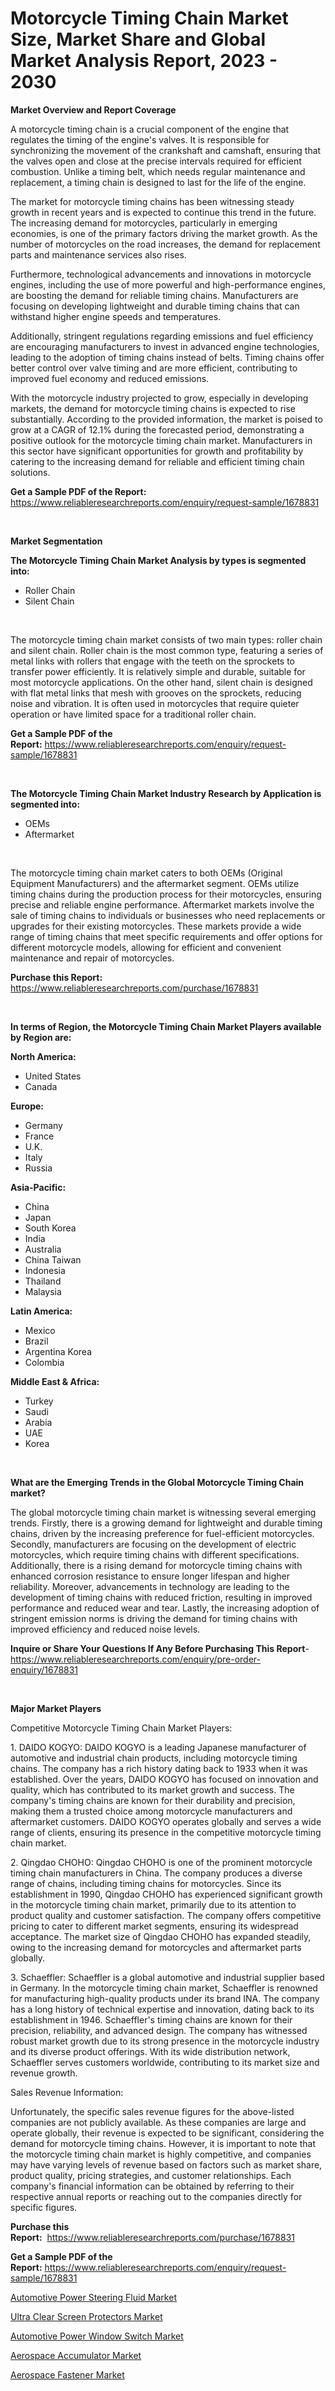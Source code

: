 <p><h1>Motorcycle Timing Chain Market Size, Market Share and Global Market Analysis Report, 2023 - 2030</h1></p><p><strong>Market Overview and Report Coverage</strong></p>
<p><p>A motorcycle timing chain is a crucial component of the engine that regulates the timing of the engine's valves. It is responsible for synchronizing the movement of the crankshaft and camshaft, ensuring that the valves open and close at the precise intervals required for efficient combustion. Unlike a timing belt, which needs regular maintenance and replacement, a timing chain is designed to last for the life of the engine.</p><p>The market for motorcycle timing chains has been witnessing steady growth in recent years and is expected to continue this trend in the future. The increasing demand for motorcycles, particularly in emerging economies, is one of the primary factors driving the market growth. As the number of motorcycles on the road increases, the demand for replacement parts and maintenance services also rises.</p><p>Furthermore, technological advancements and innovations in motorcycle engines, including the use of more powerful and high-performance engines, are boosting the demand for reliable timing chains. Manufacturers are focusing on developing lightweight and durable timing chains that can withstand higher engine speeds and temperatures.</p><p>Additionally, stringent regulations regarding emissions and fuel efficiency are encouraging manufacturers to invest in advanced engine technologies, leading to the adoption of timing chains instead of belts. Timing chains offer better control over valve timing and are more efficient, contributing to improved fuel economy and reduced emissions.</p><p>With the motorcycle industry projected to grow, especially in developing markets, the demand for motorcycle timing chains is expected to rise substantially. According to the provided information, the market is poised to grow at a CAGR of 12.1% during the forecasted period, demonstrating a positive outlook for the motorcycle timing chain market. Manufacturers in this sector have significant opportunities for growth and profitability by catering to the increasing demand for reliable and efficient timing chain solutions.</p></p>
<p><strong>Get a Sample PDF of the Report:</strong> <a href="https://www.reliableresearchreports.com/enquiry/request-sample/1678831">https://www.reliableresearchreports.com/enquiry/request-sample/1678831</a></p>
<p>&nbsp;</p>
<p><strong>Market Segmentation</strong></p>
<p><strong>The Motorcycle Timing Chain Market Analysis by types is segmented into:</strong></p>
<p><ul><li>Roller Chain</li><li>Silent Chain</li></ul></p>
<p>&nbsp;</p>
<p><p>The motorcycle timing chain market consists of two main types: roller chain and silent chain. Roller chain is the most common type, featuring a series of metal links with rollers that engage with the teeth on the sprockets to transfer power efficiently. It is relatively simple and durable, suitable for most motorcycle applications. On the other hand, silent chain is designed with flat metal links that mesh with grooves on the sprockets, reducing noise and vibration. It is often used in motorcycles that require quieter operation or have limited space for a traditional roller chain.</p></p>
<p><strong>Get a Sample PDF of the Report:</strong>&nbsp;<a href="https://www.reliableresearchreports.com/enquiry/request-sample/1678831">https://www.reliableresearchreports.com/enquiry/request-sample/1678831</a></p>
<p>&nbsp;</p>
<p><strong>The Motorcycle Timing Chain Market Industry Research by Application is segmented into:</strong></p>
<p><ul><li>OEMs</li><li>Aftermarket</li></ul></p>
<p>&nbsp;</p>
<p><p>The motorcycle timing chain market caters to both OEMs (Original Equipment Manufacturers) and the aftermarket segment. OEMs utilize timing chains during the production process for their motorcycles, ensuring precise and reliable engine performance. Aftermarket markets involve the sale of timing chains to individuals or businesses who need replacements or upgrades for their existing motorcycles. These markets provide a wide range of timing chains that meet specific requirements and offer options for different motorcycle models, allowing for efficient and convenient maintenance and repair of motorcycles.</p></p>
<p><strong>Purchase this Report:</strong>&nbsp; <a href="https://www.reliableresearchreports.com/purchase/1678831">https://www.reliableresearchreports.com/purchase/1678831</a></p>
<p>&nbsp;</p>
<p><strong>In terms of Region, the Motorcycle Timing Chain Market Players available by Region are:</strong></p>
<p>
    <p> <strong> North America: </strong>
        <ul>
            <li>United States</li>
            <li>Canada</li>
        </ul>
        </p> 
    <p> <strong> Europe: </strong>
        <ul>
            <li>Germany</li>
            <li>France</li>
            <li>U.K.</li>
            <li>Italy</li>
            <li>Russia</li>
        </ul>
        </p> 
    <p> <strong> Asia-Pacific: </strong>
        <ul>
            <li>China</li>
            <li>Japan</li>
            <li>South Korea</li>
            <li>India</li>
            <li>Australia</li>
            <li>China Taiwan</li>
            <li>Indonesia</li>
            <li>Thailand</li>
            <li>Malaysia</li>
        </ul>
        </p> 
    <p> <strong> Latin America: </strong>
        <ul>
            <li>Mexico</li>
            <li>Brazil</li>
            <li>Argentina Korea</li>
            <li>Colombia</li>
        </ul>
        </p> 
    <p> <strong> Middle East & Africa: </strong>
        <ul>
            <li>Turkey</li>
            <li>Saudi</li>
            <li>Arabia</li>
            <li>UAE</li>
            <li>Korea</li>
        </ul>
    </p>
    </p>
<p>&nbsp;</p>
<p><strong>What are the Emerging Trends in the Global Motorcycle Timing Chain market?</strong></p>
<p><p>The global motorcycle timing chain market is witnessing several emerging trends. Firstly, there is a growing demand for lightweight and durable timing chains, driven by the increasing preference for fuel-efficient motorcycles. Secondly, manufacturers are focusing on the development of electric motorcycles, which require timing chains with different specifications. Additionally, there is a rising demand for motorcycle timing chains with enhanced corrosion resistance to ensure longer lifespan and higher reliability. Moreover, advancements in technology are leading to the development of timing chains with reduced friction, resulting in improved performance and reduced wear and tear. Lastly, the increasing adoption of stringent emission norms is driving the demand for timing chains with improved efficiency and reduced noise levels.</p></p>
<p><strong>Inquire or Share Your Questions If Any Before Purchasing This Report</strong>- <a href="https://www.reliableresearchreports.com/enquiry/pre-order-enquiry/1678831">https://www.reliableresearchreports.com/enquiry/pre-order-enquiry/1678831</a></p>
<p>&nbsp;</p>
<p><strong>Major Market Players</strong></p>
<p><p>Competitive Motorcycle Timing Chain Market Players:</p><p>1. DAIDO KOGYO: DAIDO KOGYO is a leading Japanese manufacturer of automotive and industrial chain products, including motorcycle timing chains. The company has a rich history dating back to 1933 when it was established. Over the years, DAIDO KOGYO has focused on innovation and quality, which has contributed to its market growth and success. The company's timing chains are known for their durability and precision, making them a trusted choice among motorcycle manufacturers and aftermarket customers. DAIDO KOGYO operates globally and serves a wide range of clients, ensuring its presence in the competitive motorcycle timing chain market.</p><p>2. Qingdao CHOHO: Qingdao CHOHO is one of the prominent motorcycle timing chain manufacturers in China. The company produces a diverse range of chains, including timing chains for motorcycles. Since its establishment in 1990, Qingdao CHOHO has experienced significant growth in the motorcycle timing chain market, primarily due to its attention to product quality and customer satisfaction. The company offers competitive pricing to cater to different market segments, ensuring its widespread acceptance. The market size of Qingdao CHOHO has expanded steadily, owing to the increasing demand for motorcycles and aftermarket parts globally.</p><p>3. Schaeffler: Schaeffler is a global automotive and industrial supplier based in Germany. In the motorcycle timing chain market, Schaeffler is renowned for manufacturing high-quality products under its brand INA. The company has a long history of technical expertise and innovation, dating back to its establishment in 1946. Schaeffler's timing chains are known for their precision, reliability, and advanced design. The company has witnessed robust market growth due to its strong presence in the motorcycle industry and its diverse product offerings. With its wide distribution network, Schaeffler serves customers worldwide, contributing to its market size and revenue growth.</p><p>Sales Revenue Information:</p><p>Unfortunately, the specific sales revenue figures for the above-listed companies are not publicly available. As these companies are large and operate globally, their revenue is expected to be significant, considering the demand for motorcycle timing chains. However, it is important to note that the motorcycle timing chain market is highly competitive, and companies may have varying levels of revenue based on factors such as market share, product quality, pricing strategies, and customer relationships. Each company's financial information can be obtained by referring to their respective annual reports or reaching out to the companies directly for specific figures.</p></p>
<p><strong>Purchase this Report:</strong>&nbsp;&nbsp;<a href="https://www.reliableresearchreports.com/purchase/1678831">https://www.reliableresearchreports.com/purchase/1678831</a></p>
<p></p>
<p><strong>Get a Sample PDF of the Report:</strong>&nbsp;<a href="https://www.reliableresearchreports.com/enquiry/request-sample/1678831">https://www.reliableresearchreports.com/enquiry/request-sample/1678831</a></p>
<p><p><a href="https://github.com/ashepherd82/Market-Research-Report-List-1/blob/main/automotive-power-steering-fluid-market.md">Automotive Power Steering Fluid Market</a></p><p><a href="https://medium.com/@santosh99915121/ultra-clear-screen-protectors-market-size-market-outlook-and-market-forecast-2023-to-2030-4d379d81f760">Ultra Clear Screen Protectors Market</a></p><p><a href="https://github.com/castoriffic/Market-Research-Report-List-1/blob/main/automotive-power-window-switch-market.md">Automotive Power Window Switch Market</a></p><p><a href="https://www.linkedin.com/pulse/aerospace-accumulator-market-challenges-opportunities-growth-48due/">Aerospace Accumulator Market</a></p><p><a href="https://www.linkedin.com/pulse/aerospace-fastener-market-research-report-provides-thorough-c0cge/">Aerospace Fastener Market</a></p></p>